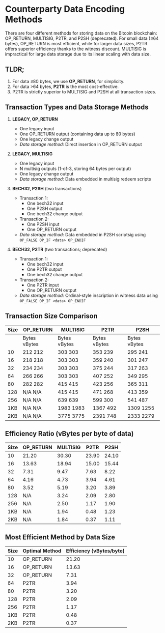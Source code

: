  # Counterparty Data Encoding Methods

There are four different methods for storing data on the Bitcoin blockchain: OP_RETURN, MULTISIG, P2TR, and P2SH (deprecated). For small data (≤64 bytes), OP_RETURN is most efficient, while for larger data sizes, P2TR offers superior efficiency thanks to the witness discount. MULTISIG is impractical for large data storage due to its linear scaling with data size.

## TLDR;
1. For data ≤80 bytes, we use **OP_RETURN**, for simplicity. 
2. For data >64 bytes, **P2TR** is the most cost-effective.
3. P2TR is strictly superior to MULTISIG and P2SH at all transaction sizes.

## Transaction Types and Data Storage Methods

1. **LEGACY, OP_RETURN**
   - One legacy input
   - One OP_RETURN output (containing data up to 80 bytes)
   - One legacy change output
   - *Data storage method:* Direct insertion in OP_RETURN output

2. **LEGACY, MULTISIG**
   - One legacy input
   - N multisig outputs (1-of-3, storing 64 bytes per output)
   - One legacy change output
   - *Data storage method:* Data embedded in multisig redeem scripts

3. **BECH32, P2SH** (two transactions)
   - Transaction 1:
     - One bech32 input
     - One P2SH output
     - One bech32 change output
   - Transaction 2:
     - One P2SH input
     - One OP_RETURN output
   - *Data storage method:* Data embedded in P2SH scriptsig using `OP_FALSE OP_IF <data> OP_ENDIF`

4. **BECH32, P2TR** (two transactions; deprecated)
   - Transaction 1:
     - One bech32 input
     - One P2TR output
     - One bech32 change output
   - Transaction 2:
     - One P2TR input
     - One OP_RETURN output
   - *Data storage method:* Ordinal-style inscription in witness data using `OP_FALSE OP_IF <data> OP_ENDIF`

## Transaction Size Comparison

| Size       | OP_RETURN              | MULTISIG               | P2TR                   | P2SH                   |
|------------|------------------------|------------------------|-----------------------|------------------------|
|            | Bytes      vBytes      | Bytes      vBytes      | Bytes      vBytes     | Bytes      vBytes      |
| 10         | 212        212         | 303        303         | 353        239        | 295        241         |
| 16         | 218        218         | 303        303         | 359        240        | 301        247         |
| 32         | 234        234         | 303        303         | 375        244        | 317        263         |
| 64         | 266        266         | 303        303         | 407        252        | 349        295         |
| 80         | 282        282         | 415        415         | 423        256        | 365        311         |
| 128        | N/A        N/A         | 415        415         | 471        268        | 413        359         |
| 256        | N/A        N/A         | 639        639         | 599        300        | 541        487         |
| 1KB        | N/A        N/A         | 1983       1983        | 1367       492        | 1309       1255        |
| 2KB        | N/A        N/A         | 3775       3775        | 2391       748        | 2333       2279        |

## Efficiency Ratio (vBytes per byte of data)

| Size       | OP_RETURN    | MULTISIG     | P2TR         | P2SH         |
|------------|--------------|--------------|--------------|--------------|
| 10         | 21.20        | 30.30        | 23.90        | 24.10        |
| 16         | 13.63        | 18.94        | 15.00        | 15.44        |
| 32         | 7.31         | 9.47         | 7.63         | 8.22         |
| 64         | 4.16         | 4.73         | 3.94         | 4.61         |
| 80         | 3.52         | 5.19         | 3.20         | 3.89         |
| 128        | N/A          | 3.24         | 2.09         | 2.80         |
| 256        | N/A          | 2.50         | 1.17         | 1.90         |
| 1KB        | N/A          | 1.94         | 0.48         | 1.23         |
| 2KB        | N/A          | 1.84         | 0.37         | 1.11         |

## Most Efficient Method by Data Size

| Size       | Optimal Method       | Efficiency (vBytes/byte) |
|------------|----------------------|--------------------------|
| 10         | OP_RETURN            | 21.20                    |
| 16         | OP_RETURN            | 13.63                    |
| 32         | OP_RETURN            | 7.31                     |
| 64         | P2TR                 | 3.94                     |
| 80         | P2TR                 | 3.20                     |
| 128        | P2TR                 | 2.09                     |
| 256        | P2TR                 | 1.17                     |
| 1KB        | P2TR                 | 0.48                     |
| 2KB        | P2TR                 | 0.37                     |